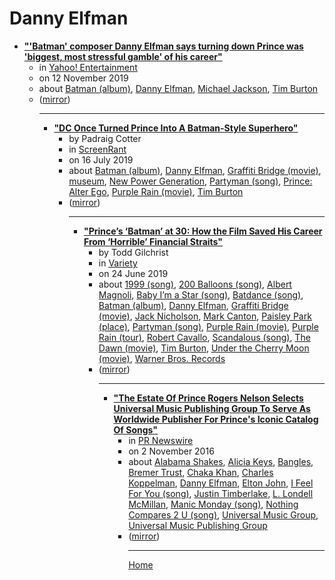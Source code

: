 # Danny Elfman

 - [**"'Batman' composer Danny Elfman says turning down Prince was 'biggest, most stressful gamble' of his career"**](https://www.yahoo.com/entertainment/batman-composer-danny-elfman-says-turning-down-prince-was-biggest-most-stressful-gamble-of-his-career-192951834.html)<ul><li>in [Yahoo! Entertainment](https://www.yahoo.com/entertainment/)</li><li>on 12 November 2019</li><li>about [Batman (album)](../../topics/album/batman/index.md), [Danny Elfman](../../topics/danny-elfman/index.md), [Michael Jackson](../../topics/michael-jackson/index.md), [Tim Burton](../../topics/tim-burton/index.md)</li><li>([mirror](https://web.archive.org/web/*/https://www.yahoo.com/entertainment/batman-composer-danny-elfman-says-turning-down-prince-was-biggest-most-stressful-gamble-of-his-career-192951834.html))</li><ul>

----

 - [**"DC Once Turned Prince Into A Batman-Style Superhero"**](https://screenrant.com/prince-comic-book-dc-alter-ego/)<ul><li>by Padraig Cotter</li><li>in [ScreenRant](https://screenrant.com/)</li><li>on 16 July 2019</li><li>about [Batman (album)](../../topics/album/batman/index.md), [Danny Elfman](../../topics/danny-elfman/index.md), [Graffiti Bridge (movie)](../../topics/movie/graffiti-bridge/index.md), [museum](../../topics/museum/index.md), [New Power Generation](../../topics/new-power-generation/index.md), [Partyman (song)](../../topics/song/partyman/index.md), [Prince: Alter Ego](../../topics/prince-alter-ego/index.md), [Purple Rain (movie)](../../topics/movie/purple-rain/index.md), [Tim Burton](../../topics/tim-burton/index.md)</li><li>([mirror](https://web.archive.org/web/*/https://screenrant.com/prince-comic-book-dc-alter-ego/))</li><ul>

----

 - [**"Prince’s ‘Batman’ at 30: How the Film Saved His Career From ‘Horrible’ Financial Straits"**](https://variety.com/2019/film/news/prince-batman-at-30-how-film-saved-his-career-1203251356/)<ul><li>by Todd Gilchrist</li><li>in [Variety](https://variety.com/)</li><li>on 24 June 2019</li><li>about [1999 (song)](../../topics/song/1999/index.md), [200 Balloons (song)](../../topics/song/200-balloons/index.md), [Albert Magnoli](../../topics/albert-magnoli/index.md), [Baby I’m a Star (song)](../../topics/song/baby-i-m-a-star/index.md), [Batdance (song)](../../topics/song/batdance/index.md), [Batman (album)](../../topics/album/batman/index.md), [Danny Elfman](../../topics/danny-elfman/index.md), [Graffiti Bridge (movie)](../../topics/movie/graffiti-bridge/index.md), [Jack Nicholson](../../topics/jack-nicholson/index.md), [Mark Canton](../../topics/mark-canton/index.md), [Paisley Park (place)](../../topics/place/paisley-park/index.md), [Partyman (song)](../../topics/song/partyman/index.md), [Purple Rain (movie)](../../topics/movie/purple-rain/index.md), [Purple Rain (tour)](../../topics/tour/purple-rain/index.md), [Robert Cavallo](../../topics/robert-cavallo/index.md), [Scandalous (song)](../../topics/song/scandalous/index.md), [The Dawn (movie)](../../topics/movie/the-dawn/index.md), [Tim Burton](../../topics/tim-burton/index.md), [Under the Cherry Moon (movie)](../../topics/movie/under-the-cherry-moon/index.md), [Warner Bros. Records](../../topics/warner-bros-records/index.md)</li><li>([mirror](https://web.archive.org/web/*/https://variety.com/2019/film/news/prince-batman-at-30-how-film-saved-his-career-1203251356/))</li><ul>

----

 - [**"The Estate Of Prince Rogers Nelson Selects Universal Music Publishing Group To Serve As Worldwide Publisher For Prince's Iconic Catalog Of Songs"**](https://www.prnewswire.com/news-releases/the-estate-of-prince-rogers-nelson-selects-universal-music-publishing-group-to-serve-as-worldwide-publisher-for-princes-iconic-catalog-of-songs-300356320.html)<ul><li>in [PR Newswire](https://www.prnewswire.com/)</li><li>on 2 November 2016</li><li>about [Alabama Shakes](../../topics/alabama-shakes/index.md), [Alicia Keys](../../topics/alicia-keys/index.md), [Bangles](../../topics/bangles/index.md), [Bremer Trust](../../topics/bremer-trust/index.md), [Chaka Khan](../../topics/chaka-khan/index.md), [Charles Koppelman](../../topics/charles-koppelman/index.md), [Danny Elfman](../../topics/danny-elfman/index.md), [Elton John](../../topics/elton-john/index.md), [I Feel For You (song)](../../topics/song/i-feel-for-you/index.md), [Justin Timberlake](../../topics/justin-timberlake/index.md), [L. Londell McMillan](../../topics/l-londell-mcmillan/index.md), [Manic Monday (song)](../../topics/song/manic-monday/index.md), [Nothing Compares 2 U (song)](../../topics/song/nothing-compares-2-u/index.md), [Universal Music Group](../../topics/universal-music-group/index.md), [Universal Music Publishing Group](../../topics/universal-music-publishing-group/index.md)</li><li>([mirror](https://web.archive.org/web/*/https://www.prnewswire.com/news-releases/the-estate-of-prince-rogers-nelson-selects-universal-music-publishing-group-to-serve-as-worldwide-publisher-for-princes-iconic-catalog-of-songs-300356320.html))</li><ul>

----

[Home](../index.md)

